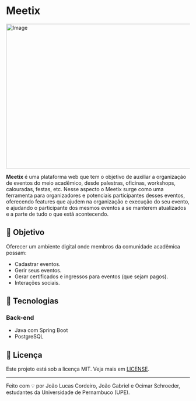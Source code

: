 # Meetix

<img width="1584" height="396" alt="Image" src="https://github.com/user-attachments/assets/1eae2fd1-7b60-4545-98eb-37166d977baf" />

**Meetix** é uma plataforma web que tem o objetivo de auxiliar a organização de eventos do meio acadêmico, desde palestras, oficinas, workshops, calouradas, festas, etc. Nesse aspecto o Meetix surge como uma ferramenta para organizadores e potenciais participantes desses eventos, oferecendo features que ajudem na organização e execução do seu evento, e ajudando o participante dos mesmos eventos a se manterem atualizados e a parte de tudo o que está acontecendo.

## 🎯 Objetivo

Oferecer um ambiente digital onde membros da comunidade acadêmica possam:

- Cadastrar eventos.
- Gerir seus eventos.
- Gerar certificados e ingressos para eventos (que sejam pagos).
- Interações sociais.

## 🧱 Tecnologias

### Back-end
- Java com Spring Boot
- PostgreSQL

## 📄 Licença

Este projeto está sob a licença MIT. Veja mais em [LICENSE](./LICENSE).

---

Feito com 💡 por João Lucas Cordeiro, João Gabriel e Ocimar Schroeder, estudantes da Universidade de Pernambuco (UPE).
